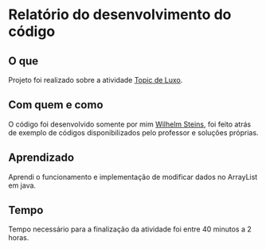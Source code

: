 # Relatório do desenvolvimento do código

## O que
Projeto foi realizado sobre a atividade [Topic de Luxo](https://github.com/qxcodepoo/arcade/blob/master/base/012/Readme.md).
<br />

## Com quem e como
O código foi desenvolvido somente por mim [Wilhelm Steins](https://github.com/wilhelmSt), foi feito atrás de exemplo de códigos disponibilizados pelo professor e soluções próprias.
<br />

## Aprendizado
Aprendi o funcionamento e implementação de modificar dados no ArrayList em java.
<br />

## Tempo
Tempo necessário para a finalização da atividade foi entre 40 minutos a 2 horas.
